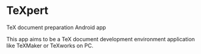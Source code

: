 TeXpert
=======

TeX document preparation Android app

This app aims to be a TeX document development environment application like TeXMaker or TeXworks on PC.
